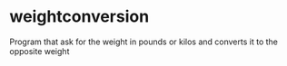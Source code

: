 # weightconversion
Program that ask for the weight in pounds or kilos and converts it to the opposite weight

